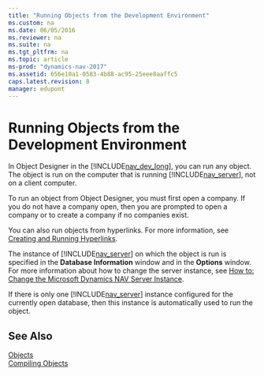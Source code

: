 ```yaml
---
title: "Running Objects from the Development Environment"
ms.custom: na
ms.date: 06/05/2016
ms.reviewer: na
ms.suite: na
ms.tgt_pltfrm: na
ms.topic: article
ms-prod: "dynamics-nav-2017"
ms.assetid: 656e10a1-0583-4b88-ac95-25eee8aaffc5
caps.latest.revision: 8
manager: edupont
---
```

# Running Objects from the Development Environment
In Object Designer in the [!INCLUDE[nav_dev_long](includes/nav_dev_long_md.md)], you can run any object. The object is run on the computer that is running [!INCLUDE[nav_server](includes/nav_server_md.md)], not on a client computer.  
  
 To run an object from Object Designer, you must first open a company. If you do not have a company open, then you are prompted to open a company or to create a company if no companies exist.  
  
 You can also run objects from hyperlinks. For more information, see [Creating and Running Hyperlinks](Creating-and-Running-Hyperlinks.md).  
  
 The instance of [!INCLUDE[nav_server](includes/nav_server_md.md)] on which the object is run is specified in the **Database Information** window and in the **Options** window. For more information about how to change the server instance, see [How to: Change the Microsoft Dynamics NAV Server Instance](How-to--Change-the-Microsoft-Dynamics-NAV-Server-Instance.md).  
  
 If there is only one [!INCLUDE[nav_server](includes/nav_server_md.md)] instance configured for the currently open database, then this instance is automatically used to run the object.  
  
## See Also  
 [Objects](Objects.md)   
 [Compiling Objects](Compiling-Objects.md)